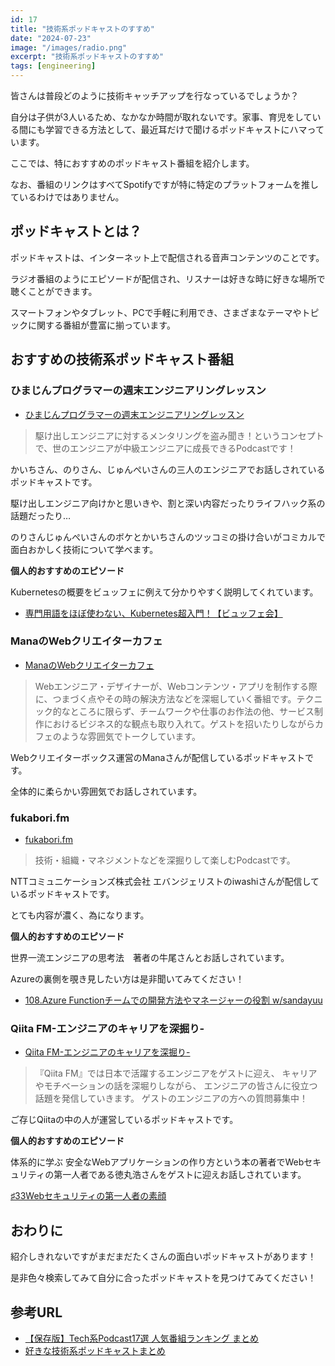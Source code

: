 ```yaml
---
id: 17
title: "技術系ポッドキャストのすすめ"
date: "2024-07-23"
image: "/images/radio.png"
excerpt: "技術系ポッドキャストのすすめ"
tags: [engineering]
---
```


皆さんは普段どのように技術キャッチアップを行なっているでしょうか？

自分は子供が3人いるため、なかなか時間が取れないです。家事、育児をしている間にも学習できる方法として、最近耳だけで聞けるポッドキャストにハマっています。

ここでは、特におすすめのポッドキャスト番組を紹介します。

なお、番組のリンクはすべてSpotifyですが特に特定のプラットフォームを推しているわけではありません。

## ポッドキャストとは？

ポッドキャストは、インターネット上で配信される音声コンテンツのことです。

ラジオ番組のようにエピソードが配信され、リスナーは好きな時に好きな場所で聴くことができます。

スマートフォンやタブレット、PCで手軽に利用でき、さまざまなテーマやトピックに関する番組が豊富に揃っています。

## おすすめの技術系ポッドキャスト番組

### ひまじんプログラマーの週末エンジニアリングレッスン

- [ひまじんプログラマーの週末エンジニアリングレッスン](https://open.spotify.com/show/2uv9mONog0nr9q5YJJsvIt?si=46d769a58f754314)

> 駆け出しエンジニアに対するメンタリングを盗み聞き！というコンセプトで、世のエンジニアが中級エンジニアに成長できるPodcastです！ 

かいちさん、のりさん、じゅんぺいさんの三人のエンジニアでお話しされているポッドキャストです。

駆け出しエンジニア向けかと思いきや、割と深い内容だったりライフハック系の話題だったり…

のりさんじゅんぺいさんのボケとかいちさんのツッコミの掛け合いがコミカルで面白おかしく技術について学べます。

**個人的おすすめのエピソード**

Kubernetesの概要をビュッフェに例えて分かりやすく説明してくれています。

- [専門用語をほぼ使わない、Kubernetes超入門！【ビュッフェ会】](https://open.spotify.com/episode/4gZLt8z2DOP8F9ih2m2AmM?si=byfo6_AiQs2letFSOoO2qA)

### ManaのWebクリエイターカフェ

- [ManaのWebクリエイターカフェ](https://open.spotify.com/show/5Cy5DWv7MlbvISaaxWkwsZ?si=97df927ae390419e)

> Webエンジニア・デザイナーが、Webコンテンツ・アプリを制作する際に、つまづく点やその時の解決方法などを深堀していく番組です。テクニック的なところに限らず、チームワークや仕事のお作法の他、サービス制作におけるビジネス的な観点も取り入れて。ゲストを招いたりしながらカフェのような雰囲気でトークしています。

Webクリエイターボックス運営のManaさんが配信しているポッドキャストです。

全体的に柔らかい雰囲気でお話しされています。

### fukabori.fm

- [fukabori.fm](https://open.spotify.com/show/2gEI6bMbrBhXnpi6AVs8qp?si=e83b58245466458f)

> 技術・組織・マネジメントなどを深掘りして楽しむPodcastです。

NTTコミュニケーションズ株式会社 エバンジェリストのiwashiさんが配信しているポッドキャストです。

とても内容が濃く、為になります。

**個人的おすすめのエピソード**

世界一流エンジニアの思考法　著者の牛尾さんとお話しされています。

Azureの裏側を覗き見したい方は是非聞いてみてください！

- [108.Azure Functionチームでの開発方法やマネージャーの役割 w/sandayuu](https://open.spotify.com/episode/6vGPr5ldjmNBof9MaURTYi?si=pHC-FZu3Rm2kkZ0psHF1kw)

### Qiita FM-エンジニアのキャリアを深掘り-

- [Qiita FM-エンジニアのキャリアを深掘り-](https://open.spotify.com/show/4E7yCLeCLeQUsNqM4HXFXA?si=aea25b7dfb844c99)


> 『Qiita FM』では日本で活躍するエンジニアをゲストに迎え、
キャリアやモチベーションの話を深堀りしながら、
エンジニアの皆さんに役立つ話題を発信していきます。
ゲストのエンジニアの方への質問募集中！

ご存じQiitaの中の人が運営しているポッドキャストです。


**個人的おすすめのエピソード**

体系的に学ぶ 安全なWebアプリケーションの作り方という本の著者でWebセキュリティの第一人者である徳丸浩さんをゲストに迎えお話しされています。

[♯33Webセキュリティの第一人者の素顔](https://open.spotify.com/episode/13h5V4kTAv2mMoHf3VryW5?si=GYlx_zA7Q8CsxXFPfHG7tQ)

## おわりに

紹介しきれないですがまだまだたくさんの面白いポッドキャストがあります！

是非色々検索してみて自分に合ったポッドキャストを見つけてみてください！

## 参考URL

- [【保存版】Tech系Podcast17選 人気番組ランキング まとめ](https://tech-blog.rakus.co.jp/entry/20210917/podcast)
- [好きな技術系ポッドキャストまとめ](https://zenn.dev/ryo_kawamata/articles/my-favorite-podcast)